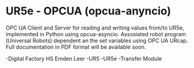 # UR5e - OPCUA (opcua-anyncio)
OPC UA Client and Server for reading and writing values from/to UR5e, implemented in Python using opcua-asyncio.
Assosiated robot program (Universal Robots) dependent an the set variables using OPC UA URcap.
Full documentation in PDF format will be available soon.

-Digital Factory HS Emden Leer -UR5 -UR5e -Transfer Module
